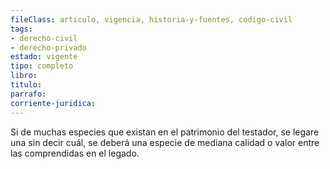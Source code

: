```yaml
---
fileClass: articulo, vigencia, historia-y-fuentes, codigo-civil
tags:
- derecho-civil
- derecho-privado
estado: vigente
tipo: completo
libro:
titulo:
parrafo:
corriente-juridica:
---
```

Si de muchas especies que existan en el patrimonio del testador, se legare una sin decir cuál, se deberá una especie de mediana calidad o valor entre las comprendidas en el legado.